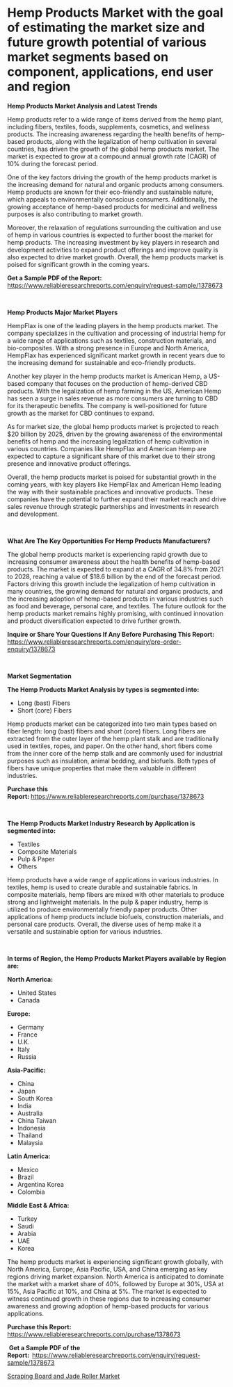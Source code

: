 <p><h1>Hemp Products Market with the goal of estimating the market size and future growth potential of various market segments based on component, applications, end user and region</h1></p><p><strong>Hemp Products Market Analysis and Latest Trends</strong></p>
<p><p>Hemp products refer to a wide range of items derived from the hemp plant, including fibers, textiles, foods, supplements, cosmetics, and wellness products. The increasing awareness regarding the health benefits of hemp-based products, along with the legalization of hemp cultivation in several countries, has driven the growth of the global hemp products market. The market is expected to grow at a compound annual growth rate (CAGR) of 10% during the forecast period.</p><p>One of the key factors driving the growth of the hemp products market is the increasing demand for natural and organic products among consumers. Hemp products are known for their eco-friendly and sustainable nature, which appeals to environmentally conscious consumers. Additionally, the growing acceptance of hemp-based products for medicinal and wellness purposes is also contributing to market growth.</p><p>Moreover, the relaxation of regulations surrounding the cultivation and use of hemp in various countries is expected to further boost the market for hemp products. The increasing investment by key players in research and development activities to expand product offerings and improve quality is also expected to drive market growth. Overall, the hemp products market is poised for significant growth in the coming years.</p></p>
<p><strong>Get a Sample PDF of the Report:&nbsp;</strong> <a href="https://www.reliableresearchreports.com/enquiry/request-sample/1378673">https://www.reliableresearchreports.com/enquiry/request-sample/1378673</a></p>
<p>&nbsp;</p>
<p><strong>Hemp Products Major Market Players</strong></p>
<p><p>HempFlax is one of the leading players in the hemp products market. The company specializes in the cultivation and processing of industrial hemp for a wide range of applications such as textiles, construction materials, and bio-composites. With a strong presence in Europe and North America, HempFlax has experienced significant market growth in recent years due to the increasing demand for sustainable and eco-friendly products.</p><p>Another key player in the hemp products market is American Hemp, a US-based company that focuses on the production of hemp-derived CBD products. With the legalization of hemp farming in the US, American Hemp has seen a surge in sales revenue as more consumers are turning to CBD for its therapeutic benefits. The company is well-positioned for future growth as the market for CBD continues to expand.</p><p>As for market size, the global hemp products market is projected to reach $20 billion by 2025, driven by the growing awareness of the environmental benefits of hemp and the increasing legalization of hemp cultivation in various countries. Companies like HempFlax and American Hemp are expected to capture a significant share of this market due to their strong presence and innovative product offerings.</p><p>Overall, the hemp products market is poised for substantial growth in the coming years, with key players like HempFlax and American Hemp leading the way with their sustainable practices and innovative products. These companies have the potential to further expand their market reach and drive sales revenue through strategic partnerships and investments in research and development.</p></p>
<p>&nbsp;</p>
<p><strong>What Are The Key Opportunities For Hemp Products Manufacturers?</strong></p>
<p><p>The global hemp products market is experiencing rapid growth due to increasing consumer awareness about the health benefits of hemp-based products. The market is expected to expand at a CAGR of 34.8% from 2021 to 2028, reaching a value of $18.6 billion by the end of the forecast period. Factors driving this growth include the legalization of hemp cultivation in many countries, the growing demand for natural and organic products, and the increasing adoption of hemp-based products in various industries such as food and beverage, personal care, and textiles. The future outlook for the hemp products market remains highly promising, with continued innovation and product diversification expected to drive further growth.</p></p>
<p><strong>Inquire or Share Your Questions If Any Before Purchasing This Report:</strong> <a href="https://www.reliableresearchreports.com/enquiry/pre-order-enquiry/1378673">https://www.reliableresearchreports.com/enquiry/pre-order-enquiry/1378673</a></p>
<p>&nbsp;</p>
<p><strong>Market Segmentation</strong></p>
<p><strong>The Hemp Products Market Analysis by types is segmented into:</strong></p>
<p><ul><li>Long (bast) Fibers</li><li>Short (core) Fibers</li></ul></p>
<p><p>Hemp products market can be categorized into two main types based on fiber length: long (bast) fibers and short (core) fibers. Long fibers are extracted from the outer layer of the hemp plant stalk and are traditionally used in textiles, ropes, and paper. On the other hand, short fibers come from the inner core of the hemp stalk and are commonly used for industrial purposes such as insulation, animal bedding, and biofuels. Both types of fibers have unique properties that make them valuable in different industries.</p></p>
<p><strong>Purchase this Report:&nbsp;</strong><a href="https://www.reliableresearchreports.com/purchase/1378673">https://www.reliableresearchreports.com/purchase/1378673</a></p>
<p>&nbsp;</p>
<p><strong>The Hemp Products Market Industry Research by Application is segmented into:</strong></p>
<p><ul><li>Textiles</li><li>Composite Materials</li><li>Pulp & Paper</li><li>Others</li></ul></p>
<p><p>Hemp products have a wide range of applications in various industries. In textiles, hemp is used to create durable and sustainable fabrics. In composite materials, hemp fibers are mixed with other materials to produce strong and lightweight materials. In the pulp & paper industry, hemp is utilized to produce environmentally friendly paper products. Other applications of hemp products include biofuels, construction materials, and personal care products. Overall, the diverse uses of hemp make it a versatile and sustainable option for various industries.</p></p>
<p>&nbsp;</p>
<p><strong>In terms of Region, the Hemp Products Market Players available by Region are:</strong></p>
<p>
    <p> <strong> North America: </strong>
        <ul>
            <li>United States</li>
            <li>Canada</li>
        </ul>
        </p> 
    <p> <strong> Europe: </strong>
        <ul>
            <li>Germany</li>
            <li>France</li>
            <li>U.K.</li>
            <li>Italy</li>
            <li>Russia</li>
        </ul>
        </p> 
    <p> <strong> Asia-Pacific: </strong>
        <ul>
            <li>China</li>
            <li>Japan</li>
            <li>South Korea</li>
            <li>India</li>
            <li>Australia</li>
            <li>China Taiwan</li>
            <li>Indonesia</li>
            <li>Thailand</li>
            <li>Malaysia</li>
        </ul>
        </p> 
    <p> <strong> Latin America: </strong>
        <ul>
            <li>Mexico</li>
            <li>Brazil</li>
            <li>Argentina Korea</li>
            <li>Colombia</li>
        </ul>
        </p> 
    <p> <strong> Middle East & Africa: </strong>
        <ul>
            <li>Turkey</li>
            <li>Saudi</li>
            <li>Arabia</li>
            <li>UAE</li>
            <li>Korea</li>
        </ul>
    </p>
    </p>
<p><p>The hemp products market is experiencing significant growth globally, with North America, Europe, Asia Pacific, USA, and China emerging as key regions driving market expansion. North America is anticipated to dominate the market with a market share of 40%, followed by Europe at 30%, USA at 15%, Asia Pacific at 10%, and China at 5%. The market is expected to witness continued growth in these regions due to increasing consumer awareness and growing adoption of hemp-based products for various applications.</p></p>
<p><strong>Purchase this Report: </strong><a href="https://www.reliableresearchreports.com/purchase/1378673">https://www.reliableresearchreports.com/purchase/1378673</a></p>
<p>&nbsp;<strong>Get a Sample PDF of the Report:&nbsp;&nbsp;</strong><a href="https://www.reliableresearchreports.com/enquiry/request-sample/1378673">https://www.reliableresearchreports.com/enquiry/request-sample/1378673</a></p>
<p><strong></strong></p>
<p><p><a href="https://confirmed-shield-e13.notion.site/Scraping-Board-and-Jade-Roller-Market-Size-and-Growth-Market-Segmentation-Regional-and-Country-Bre-0539f2ab93c94169aa05b32e40abe7ad">Scraping Board and Jade Roller Market</a></p></p>